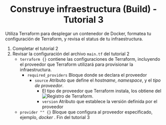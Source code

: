 <h1 align='center'>Construye infraestructura (Build) - Tutorial 3</h1>

<p>Utiliza Terraform para desplegar un contenedor de Docker, formatea tu configuración de Terraform, y revisa el status de tu infraestructura.</p>

1. Completar el tutorial 2
2. Revisar la configuración del archivo `main.tf` del tutorial 2
    - `terraform {}` contiene las configuraciones de Terraform, incluyendo el proveedor que Terraform utilizará para provisionar la infraestructura.
        - `required_providers` Bloque donde se declara el proveedor
            - `source` Atributo que define el _hostname_, _namespace_, y el _tipo de proveedor_.
                - El tipo de proveedor que Terraform instala, los obtiene del ![Registro de Terraform](https://registry.terraform.io/?product_intent=terraform).
                - `version` Atributo que establece la versión definida por el proveedor
    - `provider "" {}` Bloque que configura al proveedor especificado, ejemplo, _docker_
. Fin del tutorial 3